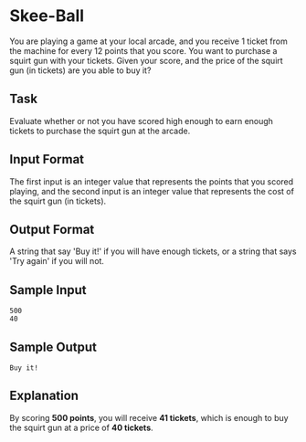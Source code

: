 # Skee-Ball
You are playing a game at your local arcade, and you receive 1 ticket from the machine for every 12 points that you score. You want to purchase a squirt gun with your tickets. Given your score, and the price of the squirt gun (in tickets) are you able to buy it?

## Task
Evaluate whether or not you have scored high enough to earn enough tickets to purchase the squirt gun at the arcade.

## Input Format
The first input is an integer value that represents the points that you scored playing, and the second input is an integer value that represents the cost of the squirt gun (in tickets).

## Output Format
A string that say 'Buy it!' if you will have enough tickets, or a string that says 'Try again' if you will not.

## Sample Input
```
500
40
```

## Sample Output
```
Buy it!
```

## Explanation
By scoring **500 points**, you will receive **41 tickets**, which is enough to buy the squirt gun at a price of **40 tickets**.